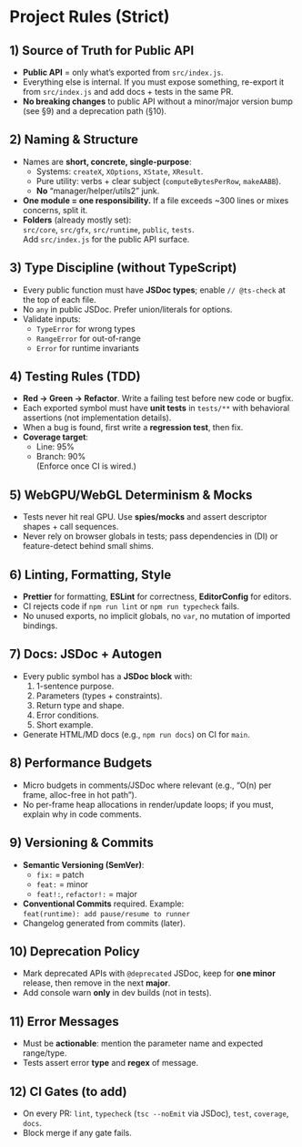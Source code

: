 # Project Rules (Strict)

## 1) Source of Truth for Public API
- **Public API** = only what’s exported from `src/index.js`.
- Everything else is internal. If you must expose something, re-export it from `src/index.js` and add docs + tests in the same PR.
- **No breaking changes** to public API without a minor/major version bump (see §9) and a deprecation path (§10).

## 2) Naming & Structure
- Names are **short, concrete, single-purpose**:
  - Systems: `createX`, `XOptions`, `XState`, `XResult`.
  - Pure utility: verbs + clear subject (`computeBytesPerRow`, `makeAABB`).
  - **No** “manager/helper/utils2” junk.
- **One module = one responsibility.** If a file exceeds ~300 lines or mixes concerns, split it.
- **Folders** (already mostly set):  
  `src/core`, `src/gfx`, `src/runtime`, `public`, `tests`.  
  Add `src/index.js` for the public API surface.

## 3) Type Discipline (without TypeScript)
- Every public function must have **JSDoc types**; enable `// @ts-check` at the top of each file.
- No `any` in public JSDoc. Prefer union/literals for options.
- Validate inputs:
  - `TypeError` for wrong types
  - `RangeError` for out-of-range
  - `Error` for runtime invariants

## 4) Testing Rules (TDD)
- **Red → Green → Refactor**. Write a failing test before new code or bugfix.
- Each exported symbol must have **unit tests** in `tests/**` with behavioral assertions (not implementation details).
- When a bug is found, first write a **regression test**, then fix.
- **Coverage target**:  
  - Line: 95%  
  - Branch: 90%  
  (Enforce once CI is wired.)

## 5) WebGPU/WebGL Determinism & Mocks
- Tests never hit real GPU. Use **spies/mocks** and assert descriptor shapes + call sequences.
- Never rely on browser globals in tests; pass dependencies in (DI) or feature-detect behind small shims.

## 6) Linting, Formatting, Style
- **Prettier** for formatting, **ESLint** for correctness, **EditorConfig** for editors.
- CI rejects code if `npm run lint` or `npm run typecheck` fails.
- No unused exports, no implicit globals, no `var`, no mutation of imported bindings.

## 7) Docs: JSDoc + Autogen
- Every public symbol has a **JSDoc block** with:
  1. 1-sentence purpose.
  2. Parameters (types + constraints).
  3. Return type and shape.
  4. Error conditions.
  5. Short example.
- Generate HTML/MD docs (e.g., `npm run docs`) on CI for `main`.

## 8) Performance Budgets
- Micro budgets in comments/JSDoc where relevant (e.g., “O(n) per frame, alloc-free in hot path”).
- No per-frame heap allocations in render/update loops; if you must, explain why in code comments.

## 9) Versioning & Commits
- **Semantic Versioning (SemVer)**:
  - `fix:` = patch  
  - `feat:` = minor  
  - `feat!:`, `refactor!:` = major
- **Conventional Commits** required. Example:  
  `feat(runtime): add pause/resume to runner`
- Changelog generated from commits (later).

## 10) Deprecation Policy
- Mark deprecated APIs with `@deprecated` JSDoc, keep for **one minor** release, then remove in the next **major**.
- Add console warn **only** in dev builds (not in tests).

## 11) Error Messages
- Must be **actionable**: mention the parameter name and expected range/type.
- Tests assert error **type** and **regex** of message.

## 12) CI Gates (to add)
- On every PR: `lint`, `typecheck` (`tsc --noEmit` via JSDoc), `test`, `coverage`, `docs`.
- Block merge if any gate fails.
